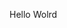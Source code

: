 Hello Wolrd











































































































































































































































































































































































































































































































































































































































































































































































































































































































































































































































































































































































































































































































































































































































































































































































































































































































































































































































































































































































































































































































































































































































































































































































































































































































































































































































































































































































































































































































































































































































































































































































































































































































































































